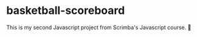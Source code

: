# basketball-scoreboard

This is my second Javascript project from Scrimba's Javascript course.  🏀 
